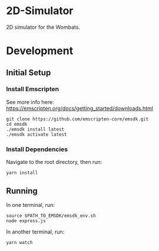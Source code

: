 # 2D-Simulator
2D simulator for the Wombats.

# Development

## Initial Setup

### Install Emscripten

See more info here: https://emscripten.org/docs/getting_started/downloads.html

```
git clone https://github.com/emscripten-core/emsdk.git
cd emsdk
./emsdk install latest
./emsdk activate latest
```

### Install Dependencies

Navigate to the root directory, then run:
```
yarn install
```

## Running

In one terminal, run:
```
source $PATH_TO_EMSDK/emsdk_env.sh
node express.js
```

In another terminal, run:
```
yarn watch
```